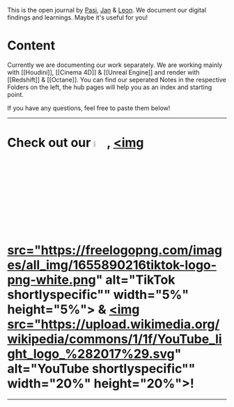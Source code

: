 This is the open journal by [Pasi](https://santaella.de/), [Jan](https://janeisenbach.de/portfolio) & [Leon](https://leonmonschauer.de/). We document our digital findings and learnings. Maybe it's useful for you!

# Content
Currently we are documenting our work separately. We are working mainly with [[Houdini]], [[Cinema 4D]] & [[Unreal Engine]] and render with [[Redshift]] & [[Octane]]. You can find our seperated Notes in the respective Folders on the left, the hub pages will help you as an index and starting point. 

If you have any questions, feel free to paste them below!

---

# Check out our <a href="https://www.instagram.com/shortlyspecific/"><img src="https://upload.wikimedia.org/wikipedia/commons/9/95/Instagram_logo_2022.svg" alt="Instagram shortlyspecific" width="6%" height="6%"></a>, <a href="https://www.tiktok.com/@shortlyspecific"><img src="https://freelogopng.com/images/all_img/1655890216tiktok-logo-png-white.png" alt="TikTok shortlyspecific"" width="5%" height="5%"></a> & <a href="https://www.youtube.com/channel/UCxOZyiQyJWiCSUR9A_0qbbw"><img src="https://upload.wikimedia.org/wikipedia/commons/1/1f/YouTube_light_logo_%282017%29.svg" alt="YouTube shortlyspecific"" width="20%" height="20%"></a>!


---

<script src="https://giscus.app/client.js"
        data-repo="git-submariner/oddlyspecific"
        data-repo-id="R_kgDOHY5lmg"
        data-category="General"
        data-category-id="DIC_kwDOHY5lms4CPUCw"
        data-mapping="url"
        data-reactions-enabled="1"
        data-emit-metadata="0"
        data-input-position="bottom"
        data-theme="dark"
        data-lang="en"
        crossorigin="anonymous"
        async>
</script>
